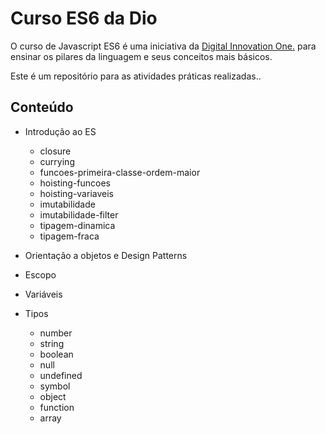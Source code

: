 # Curso ES6 da Dio

O curso de Javascript ES6 é uma iniciativa da [Digital Innovation One.](https://web.dio.me/home) para ensinar os pilares da linguagem e seus conceitos mais básicos.

Este é um repositório para as atividades práticas realizadas..

## Conteúdo

- Introdução ao ES
    - closure                            
    - currying                             
    - funcoes-primeira-classe-ordem-maior  
    - hoisting-funcoes                    
    - hoisting-variaveis
    - imutabilidade
    - imutabilidade-filter
    - tipagem-dinamica
    - tipagem-fraca

- Orientação a objetos e Design Patterns
- Escopo
- Variáveis
- Tipos
    - number
    - string
    - boolean
    - null
    - undefined
    - symbol
    - object
    - function
    - array


